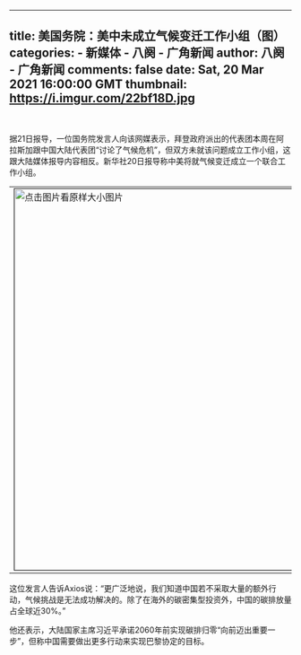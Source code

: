 
---
title: 美国务院：美中未成立气候变迁工作小组（图）
categories: 
    - 新媒体
    - 八阕 - 广角新闻
author: 八阕 - 广角新闻
comments: false
date: Sat, 20 Mar 2021 16:00:00 GMT
thumbnail: https://i.imgur.com/22bf18D.jpg
---

<div>   
<p></p><p><br></p><p>据21日报导，一位国务院发言人向该网媒表示，拜登政府派出的代表团本周在阿拉斯加跟中国大陆代表团“讨论了气候危机”，但双方未就该问题成立工作小组，这跟大陆媒体报导内容相反。新华社20日报导称中美将就气候变迁成立一个联合工作小组。     </p><p></p><center><table border="0" cellspacing="0" cellpadding="0"><tbody><tr><td><a href="javascript:void 0" onclick="window.open('http://www.popyard.com/cgi-mod/imgview.cgi?imglink=https://i.imgur.com/22bf18D.jpg', 'Help', 'scrollbars=yes, toolbar=no, location=no, resizable, left=100, top=68')" target="_top"><img src="https://i.imgur.com/22bf18D.jpg" border="1" alt="点击图片看原样大小图片" width="680" referrerpolicy="no-referrer"></a></td><td bgcolor="gray"><font color="white" size="2">点<br>击<br>图<br>片<br>看<br>原<br>图</font></td></tr></tbody></table></center><p></p><p>这位发言人告诉Axios说：“更广泛地说，我们知道中国若不采取大量的额外行动，气候挑战是无法成功解决的。除了在海外的碳密集型投资外，中国的碳排放量占全球近30%。”</p><p>他还表示，大陆国家主席习近平承诺2060年前实现碳排归零“向前迈出重要一步”，但称中国需要做出更多行动来实现巴黎协定的目标。
</p><p></p>  
</div>
            